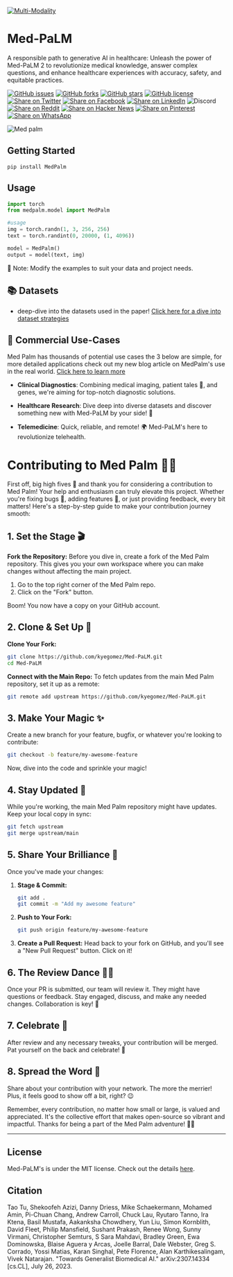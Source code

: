 [![Multi-Modality](agorabanner.png)](https://discord.gg/qUtxnK2NMf)


# Med-PaLM 
A responsible path to generative AI in healthcare: Unleash the power of Med-PaLM 2 to revolutionize medical knowledge, answer complex questions, and enhance healthcare experiences with accuracy, safety, and equitable practices.

[![GitHub issues](https://img.shields.io/github/issues/kyegomez/Med-Palm)](https://github.com/kyegomez/Med-Palm/issues) 
[![GitHub forks](https://img.shields.io/github/forks/kyegomez/Med-Palm)](https://github.com/kyegomez/Med-Palm/network) 
[![GitHub stars](https://img.shields.io/github/stars/kyegomez/Med-Palm)](https://github.com/kyegomez/Med-Palm/stargazers) [![GitHub license](https://img.shields.io/github/license/kyegomez/Med-Palm)](https://github.com/kyegomez/Med-Palm/blob/master/LICENSE)
[![Share on Twitter](https://img.shields.io/twitter/url/https/twitter.com/cloudposse.svg?style=social&label=Share%20%40kyegomez/Med-Palm)](https://twitter.com/intent/tweet?text=Excited%20to%20introduce%20Med-Palm,%20the%20all-new%20robotics%20model%20with%20the%20potential%20to%20revolutionize%20automation.%20Join%20us%20on%20this%20journey%20towards%20a%20smarter%20future.%20%23RT1%20%23Robotics&url=https%3A%2F%2Fgithub.com%2Fkyegomez%2FMed-Palm)
[![Share on Facebook](https://img.shields.io/badge/Share-%20facebook-blue)](https://www.facebook.com/sharer/sharer.php?u=https%3A%2F%2Fgithub.com%2Fkyegomez%2FMed-Palm)
[![Share on LinkedIn](https://img.shields.io/badge/Share-%20linkedin-blue)](https://www.linkedin.com/shareArticle?mini=true&url=https%3A%2F%2Fgithub.com%2Fkyegomez%2FMed-Palm&title=Introducing%20Med-Palm%2C%20the%20All-New%20Robotics%20Model&summary=Med-Palm%20is%20the%20next-generation%20robotics%20model%20that%20promises%20to%20transform%20industries%20with%20its%20intelligence%20and%20efficiency.%20Join%20us%20to%20be%20a%20part%20of%20this%20revolutionary%20journey%20%23RT1%20%23Robotics&source=)
![Discord](https://img.shields.io/discord/999382051935506503)
[![Share on Reddit](https://img.shields.io/badge/-Share%20on%20Reddit-orange)](https://www.reddit.com/submit?url=https%3A%2F%2Fgithub.com%2Fkyegomez%2FMed-Palm&title=Exciting%20Times%20Ahead%20with%20Med-Palm%2C%20the%20All-New%20Robotics%20Model%20%23RT1%20%23Robotics) [![Share on Hacker News](https://img.shields.io/badge/-Share%20on%20Hacker%20News-orange)](https://news.ycombinator.com/submitlink?u=https%3A%2F%2Fgithub.com%2Fkyegomez%2FMed-Palm&t=Exciting%20Times%20Ahead%20with%20Med-Palm%2C%20the%20All-New%20Robotics%20Model%20%23RT1%20%23Robotics)
[![Share on Pinterest](https://img.shields.io/badge/-Share%20on%20Pinterest-red)](https://pinterest.com/pin/create/button/?url=https%3A%2F%2Fgithub.com%2Fkyegomez%2FMed-Palm&media=https%3A%2F%2Fexample.com%2Fimage.jpg&description=Med-Palm%2C%20the%20Revolutionary%20Robotics%20Model%20that%20will%20Change%20the%20Way%20We%20Work%20%23RT1%20%23Robotics)
[![Share on WhatsApp](https://img.shields.io/badge/-Share%20on%20WhatsApp-green)](https://api.whatsapp.com/send?text=I%20just%20discovered%20Med-Palm,%20the%20all-new%20robotics%20model%20that%20promises%20to%20revolutionize%20automation.%20Join%20me%20on%20this%20exciting%20journey%20towards%20a%20smarter%20future.%20%23RT1%20%23Robotics%0A%0Ahttps%3A%2F%2Fgithub.com%2Fkyegomez%2FMed-Palm)


![Med palm](image-9.png)

## Getting Started

```
pip install MedPalm
```

## Usage


```python
import torch
from medpalm.model import MedPalm

#usage
img = torch.randn(1, 3, 256, 256)
text = torch.randint(0, 20000, (1, 4096))

model = MedPalm()
output = model(text, img)
```
📝 Note: Modify the examples to suit your data and project needs.

## 📚 Datasets 
- deep-dive into the datasets used in the paper! [Click here for a dive into dataset strategies](docs/DATASETS.md)

## 💼 Commercial Use-Cases

Med Palm has thousands of potential use cases the 3 below are simple, for more detailed applications check out my new blog article on MedPalm's use in the real world. [Click here to learn more](https://medium.com/@kyeg/how-medpalm-is-revolutionizing-medicine-62eef979f0e5)

- **Clinical Diagnostics**: Combining medical imaging, patient tales 📖, and genes, we're aiming for top-notch diagnostic solutions.
  
- **Healthcare Research**: Dive deep into diverse datasets and discover something new with Med-PaLM by your side! 🤿
  
- **Telemedicine**: Quick, reliable, and remote! 🌍 Med-PaLM's here to revolutionize telehealth.

# Contributing to Med Palm 🤖🌟

First off, big high fives 🙌 and thank you for considering a contribution to Med Palm! Your help and enthusiasm can truly elevate this project. Whether you're fixing bugs 🐛, adding features 🎁, or just providing feedback, every bit matters! Here's a step-by-step guide to make your contribution journey smooth:

## 1. Set the Stage 🎬

**Fork the Repository:** Before you dive in, create a fork of the Med Palm repository. This gives you your own workspace where you can make changes without affecting the main project.

1. Go to the top right corner of the Med Palm repo.
2. Click on the "Fork" button. 

Boom! You now have a copy on your GitHub account.

## 2. Clone & Set Up 🚀

**Clone Your Fork:** 
```bash
git clone https://github.com/kyegomez/Med-PaLM.git
cd Med-PaLM
```

**Connect with the Main Repo:** To fetch updates from the main Med Palm repository, set it up as a remote:
```bash
git remote add upstream https://github.com/kyegomez/Med-PaLM.git
```

## 3. Make Your Magic ✨

Create a new branch for your feature, bugfix, or whatever you're looking to contribute:
```bash
git checkout -b feature/my-awesome-feature
```

Now, dive into the code and sprinkle your magic!

## 4. Stay Updated 🔄

While you're working, the main Med Palm repository might have updates. Keep your local copy in sync:

```bash
git fetch upstream
git merge upstream/main
```

## 5. Share Your Brilliance 🎁

Once you've made your changes:

1. **Stage & Commit:**
   ```bash
   git add .
   git commit -m "Add my awesome feature"
   ```

2. **Push to Your Fork:**
   ```bash
   git push origin feature/my-awesome-feature
   ```

3. **Create a Pull Request:** Head back to your fork on GitHub, and you'll see a "New Pull Request" button. Click on it!

## 6. The Review Dance 💃🕺

Once your PR is submitted, our team will review it. They might have questions or feedback. Stay engaged, discuss, and make any needed changes. Collaboration is key! 🤝

## 7. Celebrate 🎉

After review and any necessary tweaks, your contribution will be merged. Pat yourself on the back and celebrate! 🎊

## 8. Spread the Word 📢

Share about your contribution with your network. The more the merrier! Plus, it feels good to show off a bit, right? 😉

Remember, every contribution, no matter how small or large, is valued and appreciated. It's the collective effort that makes open-source so vibrant and impactful. Thanks for being a part of the Med Palm adventure! 🌟🚀

----

## License

Med-PaLM's is under the MIT license. Check out the details [here](LICENSE.md).

## Citation

Tao Tu, Shekoofeh Azizi, Danny Driess, Mike Schaekermann, Mohamed Amin, Pi-Chuan Chang, Andrew Carroll, Chuck Lau, Ryutaro Tanno, Ira Ktena, Basil Mustafa, Aakanksha Chowdhery, Yun Liu, Simon Kornblith, David Fleet, Philip Mansfield, Sushant Prakash, Renee Wong, Sunny Virmani, Christopher Semturs, S Sara Mahdavi, Bradley Green, Ewa Dominowska, Blaise Aguera y Arcas, Joelle Barral, Dale Webster, Greg S. Corrado, Yossi Matias, Karan Singhal, Pete Florence, Alan Karthikesalingam, Vivek Natarajan. "Towards Generalist Biomedical AI." arXiv:2307.14334 [cs.CL], July 26, 2023.
